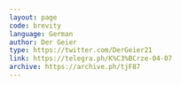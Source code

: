 ```yaml
---
layout: page
code: brevity
language: German
author: Der Geier
type: https://twitter.com/DerGeier21
link: https://telegra.ph/K%C3%BCrze-04-07
archive: https://archive.ph/tjF87
---
```

